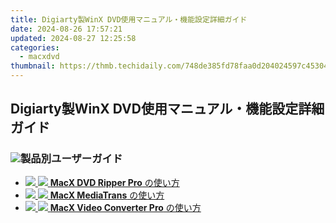```yaml
---
title: Digiarty製WinX DVD使用マニュアル・機能設定詳細ガイド
date: 2024-08-26 17:57:21
updated: 2024-08-27 12:25:58
categories:
  - macxdvd
thumbnail: https://thmb.techidaily.com/748de385fd78faa0d204024597c45304a88577256e08ed293c3cd91c5718eb11.jpg
---
```


## Digiarty製WinX DVD使用マニュアル・機能設定詳細ガイド

### ![](https://www.macxdvd.com/guide/seoimg/1-mob.png)製品別ユーザーガイド

* [![](https://www.macxdvd.com/guide/seoimg/i10.png) ![](https://www.macxdvd.com/guide/seoimg/i1.png) **MacX DVD Ripper Pro**  の使い方](https://tools.techidaily.com/macxdvd/products/)
* [![](https://www.macxdvd.com/guide/seoimg/i12.png) ![](https://www.macxdvd.com/guide/seoimg/i3.png) **MacX MediaTrans** の使い方](https://tools.techidaily.com/macxdvd/products/)
* [![](https://www.macxdvd.com/guide/seoimg/i13.png) ![](https://www.macxdvd.com/guide/seoimg/i4.png) **MacX Video Converter Pro** の使い方](https://tools.techidaily.com/macxdvd/products/)

<ins class="adsbygoogle"
     style="display:block"
     data-ad-format="autorelaxed"
     data-ad-client="ca-pub-7571918770474297"
     data-ad-slot="1223367746"></ins>



<ins class="adsbygoogle"
     style="display:block"
     data-ad-client="ca-pub-7571918770474297"
     data-ad-slot="8358498916"
     data-ad-format="auto"
     data-full-width-responsive="true"></ins>
